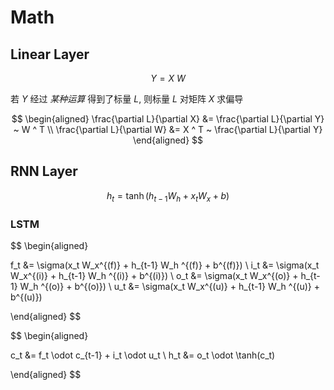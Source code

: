 # Math

## Linear Layer

$$
Y = X ~ W
$$

若 $Y$ 经过 *某种运算* 得到了标量 $L$, 则标量 $L$ 对矩阵 $X$ 求偏导

$$
\begin{aligned}
\frac{\partial L}{\partial X} &= \frac{\partial L}{\partial Y} ~ W ^ T
\\
\frac{\partial L}{\partial W} &= X ^ T ~ \frac{\partial L}{\partial Y}
\end{aligned}
$$

## RNN Layer

$$
h_t = \tanh(h_{t-1} W_h + x_t W_x + b)
$$

### LSTM

$$
\begin{aligned}

f_t &= \sigma(x_t W_x^{(f)} + h_{t-1} W_h ^{(f)} + b^{(f)})
\\
i_t &= \sigma(x_t W_x^{(i)} + h_{t-1} W_h ^{(i)} + b^{(i)})
\\
o_t &= \sigma(x_t W_x^{(o)} + h_{t-1} W_h ^{(o)} + b^{(o)})
\\
u_t &= \sigma(x_t W_x^{(u)} + h_{t-1} W_h ^{(u)} + b^{(u)})

\end{aligned}
$$

$$
\begin{aligned}

c_t &= f_t \odot c_{t-1} + i_t \odot u_t
\\
h_t &= o_t \odot \tanh(c_t)

\end{aligned}
$$
